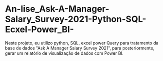 # An-lise_Ask-A-Manager-Salary_Survey-2021-Python-SQL-Ecxel-Power_BI-
Neste projeto, eu utilizo python, SQL, excel power Query para tratamento da base de dados "Ask A Manager Salary Survey 2021", para posteriormente, gerar um relatório de visualização de dados com Power BI. 
